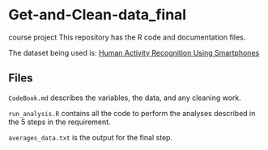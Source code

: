 # Get-and-Clean-data_final
course project 
This repository has the R code and documentation files. 

The dataset being used is: [Human Activity Recognition Using Smartphones](http://archive.ics.uci.edu/ml/datasets/Human+Activity+Recognition+Using+Smartphones)

## Files


`CodeBook.md` describes the variables, the data, and any cleaning work.

`run_analysis.R` contains all the code to perform the analyses described in the 5 steps in the requirement. 

`averages_data.txt` is the output for the final step.
